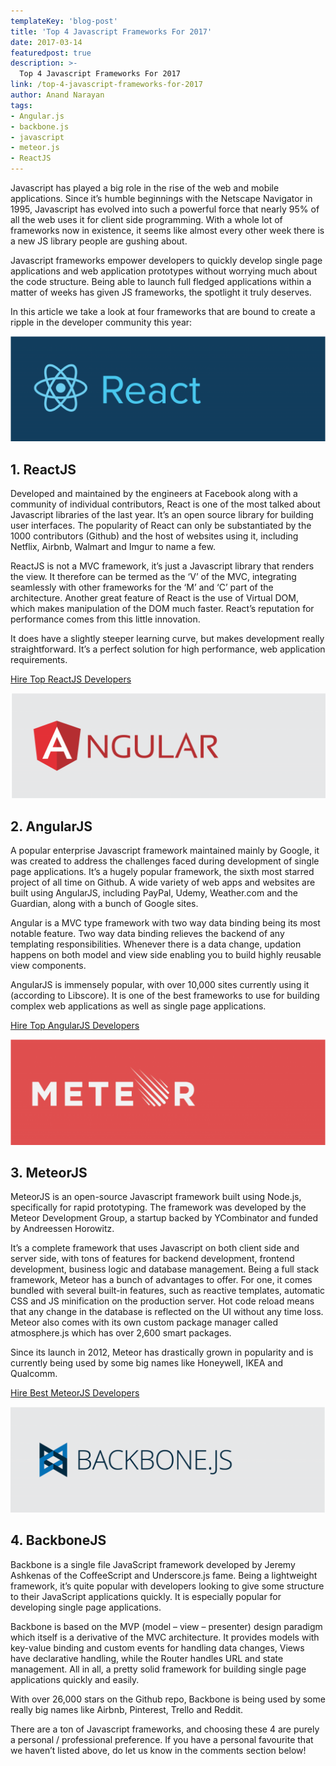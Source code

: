 ```yaml
---
templateKey: 'blog-post'
title: 'Top 4 Javascript Frameworks For 2017'
date: 2017-03-14
featuredpost: true
description: >-
  Top 4 Javascript Frameworks For 2017
link: /top-4-javascript-frameworks-for-2017
author: Anand Narayan
tags:
- Angular.js
- backbone.js
- javascript
- meteor.js
- ReactJS
---
```

Javascript has played a big role in the rise of the web and mobile applications. Since it’s humble beginnings with the Netscape Navigator in 1995, Javascript has evolved into such a powerful force that nearly 95% of all the web uses it for client side programming. With a whole lot of frameworks now in existence, it seems like almost every other week there is a new JS library people are gushing about.

Javascript frameworks empower developers to quickly develop single page applications and web application prototypes without worrying much about the code structure. Being able to launch full fledged applications within a matter of weeks has given JS frameworks, the spotlight it truly deserves.

In this article we take a look at four frameworks that are bound to create a ripple in the developer community this year:

![ReactJSDevelopers](./images/TopJSFrameworks-React-1024x342.png)

## 1. ReactJS
Developed and maintained by the engineers at Facebook along with a community of individual contributors, React is one of the most talked about Javascript libraries of the last year. It’s an open source library for building user interfaces. The popularity of React can only be substantiated by the 1000 contributors (Github) and the host of websites using it, including Netflix, Airbnb, Walmart and Imgur to name a few.

ReactJS is not a MVC framework, it’s just a Javascript library that renders the view. It therefore can be termed as the ‘V’ of the MVC, integrating seamlessly with other frameworks for the ‘M’ and ‘C’ part of the architecture. Another great feature of React is the use of Virtual DOM, which makes manipulation of the DOM much faster. React’s reputation for performance comes from this little innovation.

It does have a slightly steeper learning curve, but makes development really straightforward. It’s a perfect solution for high performance, web application requirements.

[Hire Top ReactJS Developers](/react-js-development/)

 
![AngularJS-Developers](./images/TopJSFrameworks-Angular-1024x342.png)

## 2. AngularJS
A popular enterprise Javascript framework maintained mainly by Google, it was created to address the challenges faced during development of single page applications. It’s a hugely popular framework, the sixth most starred project of all time on Github. A wide variety of web apps and websites are built using AngularJS, including PayPal, Udemy, Weather.com and the Guardian, along with a bunch of Google sites.

Angular is a MVC type framework with two way data binding being its most notable feature. Two way data binding relieves the backend of any templating responsibilities. Whenever there is a data change, updation happens on both model and view side enabling you to build highly reusable view components.

AngularJS is immensely popular, with over 10,000 sites currently using it (according to Libscore). It is one of the best frameworks to use for building complex web applications as well as single page applications.

[Hire Top AngularJS Developers](hire-angularjs-development-company/)

 
![MeteorJSDevelopers](./images/TopJSFrameworks-Meteor-1024x342.png)

## 3. MeteorJS
MeteorJS is an open-source Javascript framework built using Node.js, specifically for rapid prototyping. The framework was developed by the Meteor Development Group, a startup backed by YCombinator and funded by Andreessen Horowitz.

It’s a complete framework that uses Javascript on both client side and server side, with tons of features for backend development, frontend development, business logic and database management. Being a full stack framework, Meteor has a bunch of advantages to offer. For one, it comes bundled with several built-in features, such as reactive templates, automatic CSS and JS minification on the production server. Hot code reload means that any change in the database is reflected on the UI without any time loss. Meteor also comes with its own custom package manager called atmosphere.js which has over 2,600 smart packages.

Since its launch in 2012, Meteor has drastically grown in popularity and is currently being used by some big names like Honeywell, IKEA and Qualcomm.

[Hire Best MeteorJS Developers](/meteor-js-development-company)

 
![JavascriptDevelopers](./images/TopJSFrameworks-Backbone-1024x342.png)

## 4. BackboneJS
Backbone is a single file JavaScript framework developed by Jeremy Ashkenas of the CoffeeScript and Underscore.js fame. Being a lightweight framework, it’s quite popular with developers looking to give some structure to their JavaScript applications quickly.
It is especially popular for developing single page applications.

Backbone is based on the MVP (model – view – presenter) design paradigm which itself is a derivative of the MVC architecture. It provides models with key-value binding and custom events for handling data changes, Views have declarative handling, while the Router handles URL and state management. All in all, a pretty solid framework for building single page applications quickly and easily.

With over 26,000 stars on the Github repo, Backbone is being used by some really big names like Airbnb, Pinterest, Trello and Reddit.

 

There are a ton of Javascript frameworks, and choosing these 4 are purely a personal / professional preference. If you have a personal favourite that we haven’t listed above, do let us know in the comments section below!
